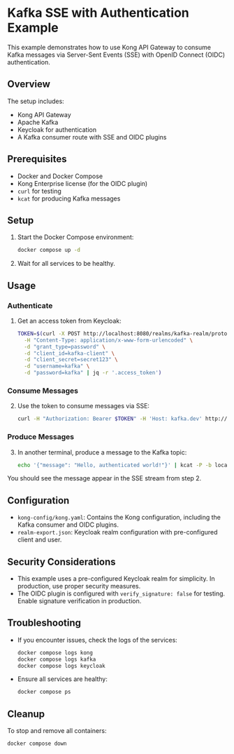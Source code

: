 # Kafka SSE with Authentication Example

This example demonstrates how to use Kong API Gateway to consume Kafka messages via Server-Sent Events (SSE) with OpenID Connect (OIDC) authentication.

## Overview

The setup includes:
- Kong API Gateway
- Apache Kafka
- Keycloak for authentication
- A Kafka consumer route with SSE and OIDC plugins

## Prerequisites

- Docker and Docker Compose
- Kong Enterprise license (for the OIDC plugin)
- `curl` for testing
- `kcat` for producing Kafka messages

## Setup

1. Start the Docker Compose environment:
   ```sh
   docker compose up -d
   ```

2. Wait for all services to be healthy.

## Usage

### Authenticate

1. Get an access token from Keycloak:
   ```sh
   TOKEN=$(curl -X POST http://localhost:8080/realms/kafka-realm/protocol/openid-connect/token \
     -H "Content-Type: application/x-www-form-urlencoded" \
     -d "grant_type=password" \
     -d "client_id=kafka-client" \
     -d "client_secret=secret123" \
     -d "username=kafka" \
     -d "password=kafka" | jq -r '.access_token')
   ```

### Consume Messages

2. Use the token to consume messages via SSE:
   ```sh
   curl -H "Authorization: Bearer $TOKEN" -H 'Host: kafka.dev' http://localhost:8000/kafka/consumer/sse
   ```

### Produce Messages

3. In another terminal, produce a message to the Kafka topic:
   ```sh
   echo '{"message": "Hello, authenticated world!"}' | kcat -P -b localhost:9092 -t streaming
   ```

You should see the message appear in the SSE stream from step 2.

## Configuration

- `kong-config/kong.yaml`: Contains the Kong configuration, including the Kafka consumer and OIDC plugins.
- `realm-export.json`: Keycloak realm configuration with pre-configured client and user.

## Security Considerations

- This example uses a pre-configured Keycloak realm for simplicity. In production, use proper security measures.
- The OIDC plugin is configured with `verify_signature: false` for testing. Enable signature verification in production.

## Troubleshooting

- If you encounter issues, check the logs of the services:
  ```sh
  docker compose logs kong
  docker compose logs kafka
  docker compose logs keycloak
  ```

- Ensure all services are healthy:
  ```sh
  docker compose ps
  ```

## Cleanup

To stop and remove all containers:
```sh
docker compose down
```

